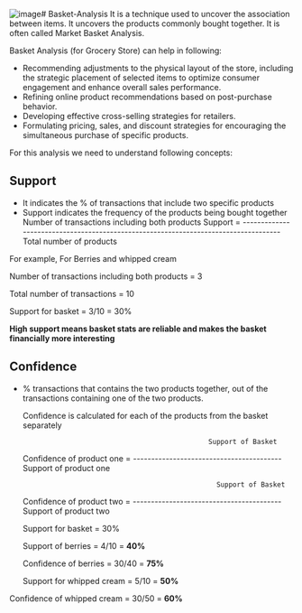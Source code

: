 ![image](https://github.com/amitgajkal/Basket-Analysis/assets/19805627/61c6bd1e-11e8-4d3e-9944-09c9bce3142d)# Basket-Analysis
It is a technique used to uncover the association between items. It uncovers the products commonly bought together.
It is often called Market Basket Analysis. 

Basket Analysis (for Grocery Store) can help in following:
  - Recommending adjustments to the physical layout of the store, including the strategic placement of selected items to optimize consumer engagement and enhance overall sales performance.
  - Refining online product recommendations based on post-purchase behavior.
  - Developing effective cross-selling strategies for retailers.
  - Formulating pricing, sales, and discount strategies for encouraging the simultaneous purchase of specific products.

For this analysis we need to understand following concepts:
## Support
  - It indicates the % of transactions that include two specific products
  - Support indicates the frequency of the products being bought together
                             Number of transactions including both products
	Support = ------------------------------------------------------------------------------------
	                             Total number of products

For example,
For Berries and whipped cream

Number of transactions including both products = 3

Total number of transactions = 10

Support for basket = 3/10 = 30%

**High support means basket stats are reliable and makes the basket financially more interesting**

## Confidence
  - % transactions that contains the two products together, out of the transactions containing one of the two products. 

	Confidence is calculated for each of the products from the basket separately 
	
							                          Support of Basket
	Confidence of product one = ----------------------------------------- 
						                         Support of product one
	
	
							                            Support of Basket
	Confidence of product two = ----------------------------------------- 
				                             Support of product two

	Support for basket = 30%
	
	Support of berries = 4/10 = **40%**
	
	Confidence of berries = 30/40 = **75%**
	
	
	
	Support for whipped cream = 5/10 = **50%**
	
 Confidence of whipped cream = 30/50 = **60%**  

